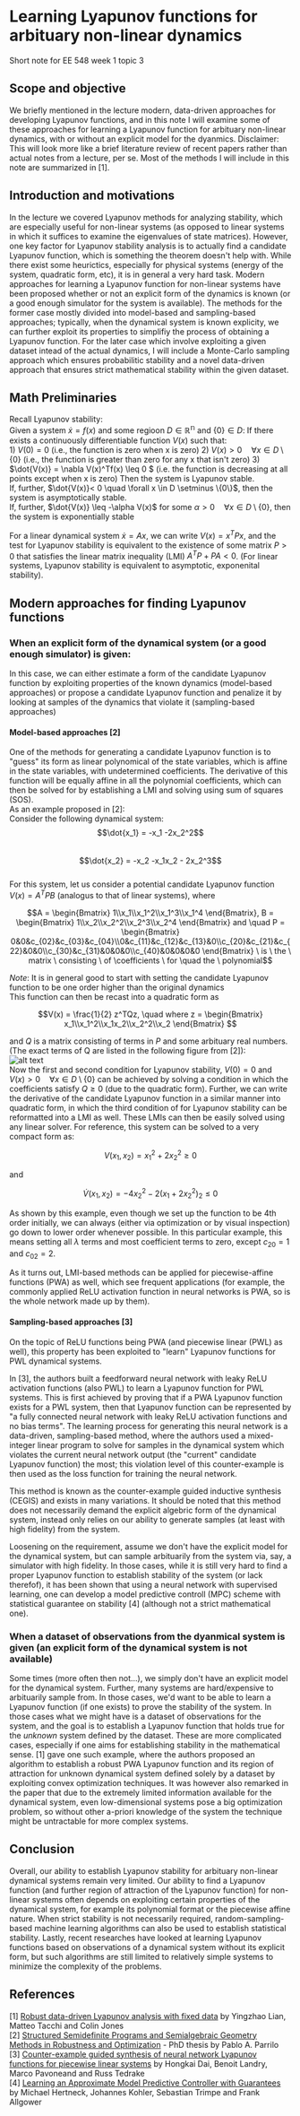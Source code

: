 # Learning Lyapunov functions for arbituary non-linear dynamics
Short note for EE 548 week 1 topic 3

## Scope and objective 
We briefly mentioned in the lecture modern, data-driven approaches for developing Lyapunov functions, and in this note I will examine some of these approaches for learning a Lyapunov function for arbituary non-linear dynamics, with or without an explicit model for the dyanmics.
Disclaimer: This will look more like a brief literature review of recent papers rather than actual notes from a lecture, per se. Most of the methods I will include in this note are summarized in [1].

## Introduction and motivations
In the lecture we covered Lyapunov methods for analyzing stability, which are especially useful for non-linear systems (as opposed to linear systems in which it suffices to examine the eigenvalues of state matrices). However, one key factor for Lyapunov stability analysis is to actually find a candidate Lyapunov function, which is something the theorem doesn't help with. While there exist some heurictics, especially for physical systems (energy of the system, quadratic form, etc), it is in general a very hard task. Modern approaches for learning a Lyapunov function for non-linear systems have been proposed whether or not an explicit form of the dynamics is known (or a good enough simulator for the system is available). 
The methods for the former case mostly divided into model-based and sampling-based approaches; typically, when the dynamical system is known explicity, we can further exploit its properties to simplifiy the process of obtaining a Lyapunov function. For the later case which involve exploiting a given dataset intead of the actual dynamics, I will include a Monte-Carlo sampling approach which ensures probabilitic stability and a novel data-driven approach that ensures strict mathematical stability within the given dataset.

## Math Preliminaries
Recall Lyapunov stability:  
  Given a system $\dot{x} = f(x)$ and some regioon $D \in \mathbb{R^n}$ and $\{0\} \in D$:
  If there exists a continuously differentiable function $V(x)$ such that:  
    1) $V(0) = 0$  (i.e., the function is zero when x is zero)
    2) $V(x) > 0 \quad \forall x \in D \setminus \{0\}$  (i.e., the function is greater than zero for any x that isn't zero)
    3) $\dot{V(x)} = \nabla V(x)^Tf(x) \leq 0 $  (i.e. the function is decreasing at all points except when x is zero)
  Then the system is Lyapunov stable.   
  If, further, $\dot{V(x)}< 0 \quad \forall x \in D \setminus \{0\}$, then the system is asymptotically stable.  
  If, further, $\dot{V(x)} \leq -\alpha V(x)$ for some $\alpha > 0 \quad \forall x \in D \setminus \{0\}$, then the system is exponentially stable  

For a linear dynamical system $\dot{x} = Ax$, we can write $V(x) = x^TPx$, and the test for Lyapunov stability is equivalent to the existence of some matrix $P>0$ that satisfies the linear matrix inequality (LMI) $A^TP + PA<0$. (For linear systems, Lyapunov stability is equivalent to asymptotic, exponenital stability).

## Modern approaches for finding Lyapunov functions
### When an explicit form of the dynamical system (or a good enough simulator) is given:
In this case, we can either estimate a form of the candidate Lyapunov function by exploiting properties of the known dynamics (model-based approaches) or propose a candidate Lyapunov function and penalize it by looking at samples of the dynamics that violate it (sampling-based approaches)
#### Model-based approaches [2]  
One of the methods for generating a candidate Lyapunov function is to "guess" its form as linear polynomical of the state variables, which is affine in the state variables, with undetermined coefficients. The derivative of this function will be equally affine in all the polynomial coefficients, which can then be solved for by establishing a LMI and solving using sum of squares (SOS).   
As an example proposed in [2]:  
Consider the following dynamical system:  
$$\dot{x_1} = -x_1 -2x_2^2$$  
$$\dot{x_2} = -x_2 -x_1x_2 - 2x_2^3$$  
For this system, let us consider a potential candidate Lyapunov function $V(x) = A^TPB$ (analogus to that of linear systems), where
```math
A = \begin{Bmatrix} 1\\x_1\\x_1^2\\x_1^3\\x_1^4 \end{Bmatrix}, B = \begin{Bmatrix} 1\\x_2\\x_2^2\\x_2^3\\x_2^4 \end{Bmatrix} and \quad P = \begin{Bmatrix} 0&0&c_{02}&c_{03}&c_{04}\\0&c_{11}&c_{12}&c_{13}&0\\c_{20}&c_{21}&c_{22}&0&0\\c_{30}&c_{31}&0&0&0\\c_{40}&0&0&0&0 \end{Bmatrix} \ is \ the \ matrix \ consisting \ of \coefficients \ for \quad the \ polynomial
```
*Note*: It is in general good to start with setting the candidate Lyapunov function to be one order higher than the original dynamics  
This function can then be recast into a quadratic form as 
```math
V(x) = \frac{1}{2} z^TQz, \quad where z = \begin{Bmatrix} x_1\\x_1^2\\x_1x_2\\x_2^2\\x_2 \end{Bmatrix} 
```
and $Q$ is a matrix consisting of terms in $P$ and some arbituary real numbers. (The exact terms of Q are listed in the following figure from [2]):  
![alt text](figs/Qmatrix.png?raw=true)  
Now the first and second condition for Lyapunov stability, $V(0) = 0$ and $V(x) > 0 \quad \forall x \in D \setminus \{0\}$ can be achieved by solving a condition in which the coefficients satisfy $Q \geq 0$ (due to the quadratic form). Further, we can write the derivative of the candidate Lyapunov function in a similar manner into quadratic form, in which the third condition of for Lyapunov stability can be reformatted into a LMI as well. These LMIs can then be easily solved using any linear solver. For reference, this system can be solved to a very compact form as:
```math
V(x_1,x_2) = x_1^2 + 2x_2^2 \geq 0
```
and
```math
\dot{V}(x_1,x_2) = -4x_2^2 - 2(x_1+2x_2^2)_2 \leq 0
```
As shown by this example, even though we set up the function to be 4th order initially, we can always (either via optimization or by visual inspection) go down to lower order whenever possible. In this particular example, this means setting all $\lambda$ terms and most coefficient terms to zero, except $c_{20} = 1$ and $c_{02} = 2$.
  
As it turns out, LMI-based methods can be applied for piecewise-affine functions (PWA) as well, which see frequent applications (for example, the commonly applied ReLU activation function in neural networks is PWA, so is the whole network made up by them).
#### Sampling-based approaches [3]
On the topic of ReLU functions being PWA (and piecewise linear (PWL) as well), this property has been exploited to "learn" Lyapunov functions for PWL dynamical systems. 
  
In [3], the authors built a feedforward neural network with leaky ReLU activation functions (also PWL) to learn a Lyapunov function for PWL systems. This is first achieved by proving that if a PWA Lyapunov function exists for a PWL system, then that Lyapunov function can be represented by "a fully connected neural network with leaky ReLU activation functions and no bias terms". The learning process for generating this neural network is a data-driven, sampling-based method, where the authors used a mixed-integer linear program to solve for samples in the dynamical system which violates the current neural network output (the "current" candidate Lyapunov function) the most; this violation level of this counter-example is then used as the loss function for training the neural network.  
  
This method is known as the counter-example guided inductive synthesis (CEGIS) and exists in many variations. It should be noted that this method does not necessarily demand the explicit algebric form of the dynamical system, instead only relies on our ability to generate samples (at least with high fidelity) from the system.  

Loosening on the requirement, assume we don't have the explicit model for the dynamical system, but can sample arbituarily from the system via, say, a simulator with high fidelity. In those cases, while it is still very hard to find a proper Lyapunov function to establish stability of the system (or lack therefof), it has been shown that using a neural network with supervised learning, one can develop a model predictive controll (MPC) scheme with statistical guarantee on stability [4] (although not a strict mathematical one).
### When a dataset of observations from the dyanmical system is given (an explicit form of the dynamical system is not available)
Some times (more often then not...), we simply don't have an explicit model for the dynamical system. Further, many systems are hard/expensive to arbituarily sample from. In those cases, we'd want to be able to learn a Lyapunov function (if one exists) to prove the stability of the system. In those cases what we might have is a dataset of observations for the system, and the goal is to establish a Lyapunov function that holds true for the *unknown* system defined by the dataset. These are more complicated cases, especially if one aims for establishing stability in the mathematical sense. [1] gave one such example, where the authors proposed an algorithm to establish a robust PWA Lyapunov function and its region of attraction for unknown dynamical system defined solely by a dataset by exploiting convex optimization techniques. It was however also remarked in the paper that due to the extremely limited information available for the dynamical system, even low-dimensional systems pose a big optimization problem, so without other a-priori knowledge of the system the technique might be untractable for more complex systems.  
## Conclusion 
Overall, our ability to establish Lyapunov stability for arbituary non-linear dynamical systems remain very limited. Our ability to find a Lyapunov function (and further region of attraction of the Lyapunov function) for non-linear systems often depends on exploiting certain properties of the dynamical system, for example its polynomial format or the piecewise affine nature. When strict stability is not necessarily required, random-sampling-based machine learning algorithms can also be used to establish statistical stability. Lastly, recent researches have looked at learning Lyapunov functions based on observations of a dynamical system without its explicit form, but such algorithms are still limited to relatively simple systems to minimize the complexity of the problems.
## References
[1] [Robust data-driven Lyapunov analysis with fixed data](https://arxiv.org/pdf/2305.12813.pdf) by Yingzhao Lian, Matteo Tacchi and Colin Jones  
[2] [Structured Semidefinite Programs and Semialgebraic Geometry Methods in Robustness and Optimization](https://web.mit.edu/~a_a_a/Public/Publications/refs_for_seb_blog/Parrilo_thesis.pdf) - PhD thesis by Pablo A. Parrilo  
[3] [Counter-example guided synthesis of neural network Lyapunov functions for piecewise linear systems](https://ieeexplore.ieee.org/document/9304201) by Hongkai Dai, Benoit Landry, Marco Pavoneand and Russ Tedrake  
[4] [Learning an Approximate Model Predictive Controller with Guarantees](https://arxiv.org/pdf/1806.04167.pdf) by Michael Hertneck, Johannes Kohler, Sebastian Trimpe and Frank Allgower    


